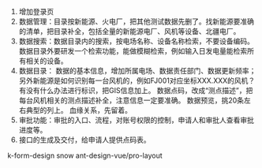 1. 增加登录页
2. 数据管理：目录按新能源、火电厂，把其他测试数据先删了。找新能源要准确的清单，把目录补全，包括全量的新能源电厂、风机等设备、北疆电厂。
3. 数据搜索：数据目录内的搜索，按电场名称、设备名称检索，不要设备编码。数据目录外要研发一个检索功能，能做模糊检索，例如输入日发电量能检索所有相关的设备。
4. 数据目录：
   数据的基本信息，增加所属电场、数据责任部门、数据更新频率；另外新能源是如何识别每一台风机的，例如FJ001对应坐标XXX.XXX的风机？有没有什么办法进行标识，把GIS信息加上。
   数据点码，改成“测点描述”，把每台风机相关的测点描述补全，注意信息一定要准确。
   数据预览，挑20条左右典型的列上。
   血缘关系，先留着。
5. 审批功能：审批的入口、流程，对账号权限的控制，申请人和审批人查看审批进度等。
6. 接口的生成及交付，给申请人提供点码表。


k-form-design
snow
ant-design-vue/pro-layout
